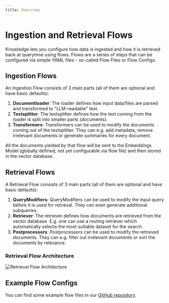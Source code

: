 ```yaml
---
title: Overview
---
```


# Ingestion and Retrieval Flows

Knowledge lets you configure how data is ingested and how it is retrieved back at querytime using flows.
Flows are a series of steps that can be configured via simple YAML files - so-called Flow Files or Flow Configs.

## Ingestion Flows

An Ingestion Flow consists of 3 main parts (all of them are optional and have basic defaults):

1. **Documentloader**: The loader defines how input data/files are parsed and transformed to "LLM-readable" text.
2. **Textsplitter**: The textsplitter defines how the text coming from the loader is split into smaller parts (documents).
3. **Transformers**: Transformers can be used to modify the documents coming out of the textsplitter. They can e.g. add metadata, remove irrelevant documents or generate summaries for every document.

All the documents yielded by that flow will be sent to the Embeddings Model (globally defined, not yet configurable via flow file) and then stored in the vector database.

## Retrieval Flows

A Retrieval Flow consists of 3 main parts (all of them are optional and have basic defaults):

1. **QueryModifiers**: QueryModifiers can be used to modify the input query before it is used for retrieval. They can even generate additional subqueries.
2. **Retriever**: The retriever defines how documents are retrieved from the vector database. E.g. one can use a routing retriever which automatically selects the most suitable dataset for the search.
3. **Postprocessors**: Postprocessors can be used to modify the retrieved documents. They can e.g. filter out irrelevant documents or sort the documents by relevance.

### Retrieval Flow Architecture

![Retrieval Flow Architecture](/img/retrieval_flows.png)

## Example Flow Configs

You can find some example flow files in our [GitHub repository](https://github.com/gptscript-ai/knowledge/tree/main/examples).